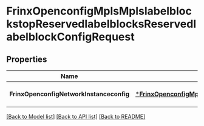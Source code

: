 # FrinxOpenconfigMplsMplslabelblockstopReservedlabelblocksReservedlabelblockConfigRequest

## Properties
Name | Type | Description | Notes
------------ | ------------- | ------------- | -------------
**FrinxOpenconfigNetworkInstanceconfig** | [***FrinxOpenconfigMplsMplslabelblockstopReservedlabelblocksReservedlabelblockConfig**](frinx.openconfig.mpls.mplslabelblockstop.reservedlabelblocks.reservedlabelblock.Config.md) |  | [optional] [default to null]

[[Back to Model list]](../README.md#documentation-for-models) [[Back to API list]](../README.md#documentation-for-api-endpoints) [[Back to README]](../README.md)


